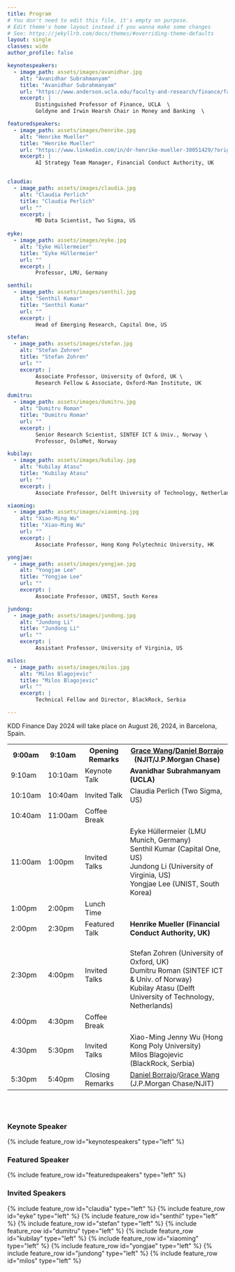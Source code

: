 ```yaml
---
title: Program
# You don't need to edit this file, it's empty on purpose.
# Edit theme's home layout instead if you wanna make some changes
# See: https://jekyllrb.com/docs/themes/#overriding-theme-defaults
layout: single
classes: wide
author_profile: false

keynotespeakers:
  - image_path: assets/images/avanidhar.jpg
    alt: "Avanidhar Subrahmanyam"
    title: "Avanidhar Subrahmanyam"
    url: "https://www.anderson.ucla.edu/faculty-and-research/finance/faculty/subrahmanyam"
    excerpt: |
         Distinguished Professor of Finance, UCLA  \
         Goldyne and Irwin Hearsh Chair in Money and Banking  \

featuredspeakers:
  - image_path: assets/images/henrike.jpg
    alt: "Henrike Mueller"
    title: "Henrike Mueller"
    url: "https://www.linkedin.com/in/dr-henrike-mueller-38051429/?originalSubdomain=uk"
    excerpt: |
         AI Strategy Team Manager, Financial Conduct Authority, UK


claudia:
  - image_path: assets/images/claudia.jpg
    alt: "Claudia Perlich"
    title: "Claudia Perlich"
    url: ""
    excerpt: |
         MD Data Scientist, Two Sigma, US
    
eyke:
  - image_path: assets/images/eyke.jpg
    alt: "Eyke Hüllermeier"
    title: "Eyke Hüllermeier"
    url: ""
    excerpt: |
         Professor, LMU, Germany

senthil:
  - image_path: assets/images/senthil.jpg
    alt: "Senthil Kumar"
    title: "Senthil Kumar"
    url: ""
    excerpt: |
         Head of Emerging Research, Capital One, US

stefan:
  - image_path: assets/images/stefan.jpg
    alt: "Stefan Zohren"
    title: "Stefan Zohren"
    url: ""
    excerpt: |
         Associate Professor, University of Oxford, UK \
         Research Fellow & Associate, Oxford-Man Institute, UK

dumitru:
  - image_path: assets/images/dumitru.jpg
    alt: "Dumitru Roman"
    title: "Dumitru Roman"
    url: ""
    excerpt: |
         Senior Research Scientist, SINTEF ICT & Univ., Norway \
         Professor, OsloMet, Norway

kubilay:
  - image_path: assets/images/kubilay.jpg
    alt: "Kubilay Atasu"
    title: "Kubilay Atasu"
    url: ""
    excerpt: |
         Associate Professor, Delft University of Technology, Netherlands

xiaoming:
  - image_path: assets/images/xiaoming.jpg
    alt: "Xiao-Ming Wu"
    title: "Xiao-Ming Wu"
    url: ""
    excerpt: |
         Associate Professor, Hong Kong Polytechnic University, HK

yongjae:
  - image_path: assets/images/yongjae.jpg
    alt: "Yongjae Lee"
    title: "Yongjae Lee"
    url: ""
    excerpt: |
         Associate Professor, UNIST, South Korea

jundong:
  - image_path: assets/images/jundong.jpg
    alt: "Jundong Li"
    title: "Jundong Li"
    url: ""
    excerpt: |
         Assistant Professor, University of Virginia, US

milos:
  - image_path: assets/images/milos.jpg
    alt: "Milos Blagojevic"
    title: "Milos Blagojevic"
    url: ""
    excerpt: |
         Technical Fellow and Director, BlackRock, Serbia

---
```

KDD Finance Day 2024 will take place on August 26, 2024, in Barcelona, Spain.


<table class="tg">
<tbody>
  <tr>
    <th class="tg-feht">9:00am</th>
    <th class="tg-feht">9:10am</th>
    <th class="tg-feht">Opening Remarks</th>
    <th class="tg-feht"><a href="https://web.njit.edu/~gwang/">Grace Wang</a>/<a href="http://www.plg.inf.uc3m.es/~dborrajo/">Daniel Borrajo</a> (NJIT/J.P.Morgan Chase)</th>
  </tr>
  <tr>
    <td class="tg-73oq">9:10am</td>
    <td class="tg-73oq">10:10am</td>
    <td class="tg-73oq">Keynote Talk</td>
    <td class="tg-73oq"><b>Avanidhar Subrahmanyam (UCLA)</b></td>
  </tr>
  <tr>
    <td class="tg-73oq">10:10am</td>
    <td class="tg-73oq">10:40am</td>
    <td class="tg-73oq">Invited Talk</td>
    <td class="tg-73oq">Claudia Perlich (Two Sigma, US)</td>
  </tr>
  <tr>
    <td class="tg-vwhn">10:40am</td>
    <td class="tg-vwhn">11:00am</td>
    <td class="tg-vwhn">Coffee Break</td>
    <td class="tg-vwhn"></td>
  </tr>
  <tr>
    <td class="tg-73oq">11:00am</td>
    <td class="tg-73oq">1:00pm</td>
    <td class="tg-73oq">Invited Talks</td>
    <td class="tg-73oq">
      Eyke Hüllermeier (LMU Munich, Germany)
      <br>Senthil Kumar (Capital One, US)
      <br>Jundong Li (University of Virginia, US)
      <br>Yongjae Lee (UNIST, South Korea)
    </td>
  </tr>
  <tr>
    <td class="tg-vwhn">1:00pm</td>
    <td class="tg-vwhn">2:00pm</td>
    <td class="tg-vwhn">Lunch Time</td>
    <td class="tg-vwhn"></td>
  </tr>
  <tr>
    <td class="tg-73oq">2:00pm</td>
    <td class="tg-73oq">2:30pm</td>
    <td class="tg-73oq">Featured Talk</td>
    <td class="tg-73oq"><b>Henrike Mueller (Financial Conduct Authority, UK)</b></td>
  </tr>
  <tr>
    <td class="tg-73oq">2:30pm</td>
    <td class="tg-73oq">4:00pm</td>
    <td class="tg-73oq">Invited Talks</td>
    <td class="tg-73oq">
      <br>Stefan Zohren (University of Oxford, UK)
      <br>Dumitru Roman (SINTEF ICT & Univ. of Norway)
      <br>Kubilay Atasu (Delft University of Technology, Netherlands)
    </td>
  </tr>
  <tr>
    <td class="tg-vwhn">4:00pm</td>
    <td class="tg-vwhn">4:30pm</td>
    <td class="tg-vwhn">Coffee Break</td>
    <td class="tg-vwhn"></td>
  </tr>
  <tr>
    <td class="tg-73oq">4:30pm</td>
    <td class="tg-73oq">5:30pm</td>
    <td class="tg-73oq">Invited Talks</td>
    <td class="tg-73oq">
      Xiao-Ming Jenny Wu (Hong Kong Poly University)
      <br>Milos Blagojevic (BlackRock, Serbia)
    </td>
  </tr>
  <tr>
    <td class="tg-feht">5:30pm</td>
    <td class="tg-feht">5:40pm</td>
    <td class="tg-feht">Closing Remarks</td>
    <td class="tg-feht"><a href="http://www.plg.inf.uc3m.es/~dborrajo/">Daniel Borrajo</a>/<a href="https://web.njit.edu/~gwang/">Grace Wang</a> (J.P.Morgan Chase/NJIT)</td>
  </tr>
</tbody>
</table>

<br />
<br/>
<section class="organizers" markdown="1">
  
### Keynote Speaker
{% include feature_row id="keynotespeakers" type="left" %}

### Featured Speaker
{% include feature_row id="featuredspeakers" type="left" %}

### Invited Speakers
{% include feature_row id="claudia" type="left" %}
{% include feature_row id="eyke" type="left" %}
{% include feature_row id="senthil" type="left" %}
{% include feature_row id="stefan" type="left" %}
{% include feature_row id="dumitru" type="left" %}
{% include feature_row id="kubilay" type="left" %}
{% include feature_row id="xiaoming" type="left" %}
{% include feature_row id="yongjae" type="left" %}
{% include feature_row id="jundong" type="left" %}
{% include feature_row id="milos" type="left" %}


</section>
